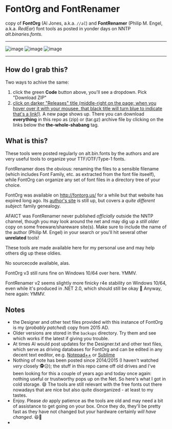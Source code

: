 # FontOrg and FontRenamer

copy of **FontOrg** (Al Jones, a.k.a. *`//al`*) and **FontRenamer** (Philip M. Engel, a.k.a. *RedEar*) font tools as posted in yonder days on NNTP *alt.binaries.fonts*.

---

![image](https://user-images.githubusercontent.com/402462/116137857-656f4280-a6d4-11eb-8b09-4f30ec037868.png)
![image](https://user-images.githubusercontent.com/402462/116137975-8a63b580-a6d4-11eb-84db-8a9704826894.png)
![image](https://user-images.githubusercontent.com/402462/116138001-93ed1d80-a6d4-11eb-8d27-2d9e315396a1.png)

---

## How do I grab this?

Two ways to achive the same:

1. click the green **Code** button above, you'll see a dropdown. Pick "Download ZIP"
2. [click on darker "Releases" title (middle-right on the page; when you hover over it with your mousee, that black title will turn blue to indicate that's a link!)](https://github.com/GerHobbelt/FontOrg-and-FontRenamer/releases). A new page shows up. There you can download **everything** in this repo as (zip) or (tar.gz) archive file by clicking on the links below the **the-whole-shabang** tag.



## What is this?

These tools were posted regularly on alt.bin.fonts by the authors and are very useful tools to organize your TTF/OTF/Type-1 fonts.

FontRenamer does the obvious: renaming the files to a sensible filename (which includes Font Family, etc. as extracted from the font file itseelf),
while FontOrg can organize any set of font files in a directory tree of your choice.

FontOrg was available on http://fontorg.us/ for a while but that website has expired long ago. Its [author's site](http://aljones.us/) is still up, but covers a *quite different subject*: family genealogy. 

AFAICT was FontRenamer never published *officially* outside the NNTP channel, though you may look around the net and may dig up a *still older* copy on some freeware/shareware site(s). Make sure to include the name of the author (Philip M. Engel) in your search or you'll hit several other **unrelated** tools!

These tools are made available here for my personal use and may help others dig up these oldies.

No sourcecode available, alas.

FontOrg v3 still runs fine on Windows 10/64 over here. YMMV.

FontRenamer v2 seems slightly more finicky r4e stability on Windows 10/64, even while it's produced in .NET 2.0, which should still be okay 🤔   Anyway, here again: YMMV.

## Notes

- the Designer and other text files provided with this instance of FontOrg is my (*probably patched*) copy from 2015 AD.
- Older versions are stored in the `backups` directory. Try them and see which works if the latest if giving you trouble.
- At times Al would post updates for the Designer.txt and other text files, which serve as driving databases for FontOrg and can be edited in any decent text eeditor, ee.g. [Notepad++](https://notepad-plus-plus.org/) or [Sublime](https://www.sublimetext.com/)
- Nothing of note has been posted since 2014/2015 (I haven't watched *very* closely 🕵️😥); the stuff in this repo came off old drives and I've been looking for this a couple of years ago and today once again: nothing useful or trustworthy pops up on the Net. So here's what I got in cold storage. 😄 The tools are still relevant with the free fonts out there nowadays that are nice but also quite disorganized - at least to my tastes.
- Enjoy. Please *do* apply patience as the tools are old and may need a bit of assistance to get going on your box. Once they do, they'll be pretty fast as they have not changed but your hardware certainly *will have changed*. 😆🐎
- 





